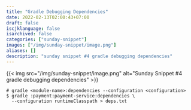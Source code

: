 ```yaml
---
title: "Gradle Debugging Dependencies"
date: 2022-02-13T02:00:43+07:00
draft: false
iscjklanguage: false
isarchived: false
categories: ["sunday-snippet"]
images: ["/img/sunday-snippet/image.png"]
aliases: []
description: "sunday snippet #4 gradle debugging dependencies"
---
```


{{< img src="/img/sunday-snippet/image.png" alt="Sunday Snippet #4 gradle debugging dependencies" >}}

```shell
# gradle <module-name>:dependencies --configuration <configuration>
$ gradle :payment:payment-service:dependencies \
  --configuration runtimeClasspath > deps.txt
```
